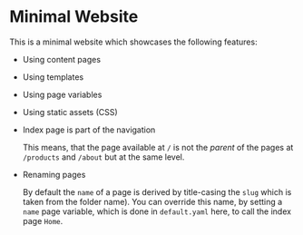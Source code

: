 # Minimal Website

This is a minimal website which showcases the following features:

- Using content pages
- Using templates
- Using page variables
- Using static assets (CSS)

- Index page is part of the navigation

  This means, that the page available at `/` is not the _parent_ of the pages at `/products` and `/about` but at the same level.

- Renaming pages

  By default the `name` of a page is derived by title-casing the `slug` which is taken from the folder name). You can override this name, by
  setting a `name` page variable, which is done in `default.yaml` here, to
  call the index page `Home`.
